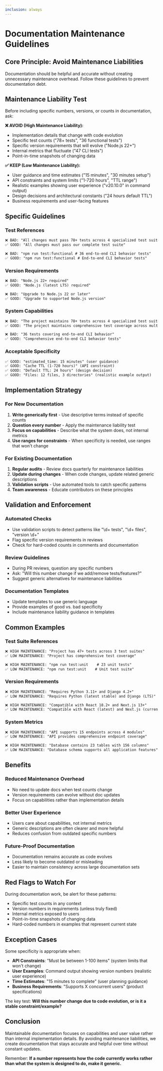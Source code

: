 ```yaml
---
inclusion: always
---
```


# Documentation Maintenance Guidelines

## Core Principle: Avoid Maintenance Liabilities

Documentation should be helpful and accurate without creating unnecessary maintenance overhead. Follow these guidelines to prevent documentation debt.

## Maintenance Liability Test

Before including specific numbers, versions, or counts in documentation, ask:

**❌ AVOID (High Maintenance Liability):**

- Implementation details that change with code evolution
- Specific test counts ("78+ tests", "36 functional tests")
- Specific version requirements that will evolve ("Node.js 22+")
- Internal metrics that fluctuate ("47 CLI tests")
- Point-in-time snapshots of changing data

**✅ KEEP (Low Maintenance Liability):**

- User guidance and time estimates ("15 minutes", "30 minutes setup")
- API constraints and system limits ("1-720 hours", "TTL range")
- Realistic examples showing user experience ("v20.10.0" in command output)
- Design decisions and architectural constants ("24 hours default TTL")
- Business requirements and user-facing features

## Specific Guidelines

### Test References

```markdown
❌ BAD: "All changes must pass 78+ tests across 4 specialized test suites"
✅ GOOD: "All changes must pass our complete test suite"

❌ BAD: "npm run test:functional # 36 end-to-end CLI behavior tests"
✅ GOOD: "npm run test:functional # End-to-end CLI behavior tests"
```

### Version Requirements

```markdown
❌ BAD: "Node.js 22+ required"
✅ GOOD: "Node.js (latest LTS) required"

❌ BAD: "Upgrade to Node.js 22 or later"
✅ GOOD: "Upgrade to supported Node.js version"
```

### System Capabilities

```markdown
❌ BAD: "The project maintains 78+ tests across 4 specialized test suites"
✅ GOOD: "The project maintains comprehensive test coverage across multiple specialized test suites"

❌ BAD: "36 tests covering end-to-end CLI behavior"
✅ GOOD: "Comprehensive end-to-end CLI behavior tests"
```

### Acceptable Specificity

```markdown
✅ GOOD: "estimated_time: 15 minutes" (user guidance)
✅ GOOD: "Cache TTL (1-720 hours)" (API constraint)
✅ GOOD: "Default TTL: 24 hours" (design decision)
✅ GOOD: "Files: 12 files, 3 directories" (realistic example output)
```

## Implementation Strategy

### For New Documentation

1. **Write generically first** - Use descriptive terms instead of specific counts
2. **Question every number** - Apply the maintenance liability test
3. **Focus on capabilities** - Describe what the system does, not internal metrics
4. **Use ranges for constraints** - When specificity is needed, use ranges that won't change

### For Existing Documentation

1. **Regular audits** - Review docs quarterly for maintenance liabilities
2. **Update during changes** - When code changes, update related generic descriptions
3. **Validation scripts** - Use automated tools to catch specific patterns
4. **Team awareness** - Educate contributors on these principles

## Validation and Enforcement

### Automated Checks

- Use validation scripts to detect patterns like "\\d+ tests", "\\d+ files", "version \\d+"
- Flag specific version requirements in reviews
- Check for hard-coded counts in comments and documentation

### Review Guidelines

- During PR reviews, question any specific numbers
- Ask: "Will this number change if we add/remove tests/features?"
- Suggest generic alternatives for maintenance liabilities

### Documentation Templates

- Update templates to use generic language
- Provide examples of good vs. bad specificity
- Include maintenance liability guidance in templates

## Common Examples

### Test Suite References
```markdown
❌ HIGH MAINTENANCE: "Project has 47+ tests across 3 test suites"
✅ LOW MAINTENANCE: "Project has comprehensive test coverage"

❌ HIGH MAINTENANCE: "npm run test:unit    # 23 unit tests"
✅ LOW MAINTENANCE: "npm run test:unit    # Unit test suite"
```

### Version Requirements
```markdown
❌ HIGH MAINTENANCE: "Requires Python 3.11+ and Django 4.2+"
✅ LOW MAINTENANCE: "Requires Python (latest stable) and Django (LTS)"

❌ HIGH MAINTENANCE: "Compatible with React 18.2+ and Next.js 13+"
✅ LOW MAINTENANCE: "Compatible with React (latest) and Next.js (current)"
```

### System Metrics
```markdown
❌ HIGH MAINTENANCE: "API supports 15 endpoints across 4 modules"
✅ LOW MAINTENANCE: "API provides comprehensive endpoint coverage"

❌ HIGH MAINTENANCE: "Database contains 23 tables with 156 columns"
✅ LOW MAINTENANCE: "Database schema supports all application features"
```

## Benefits

### Reduced Maintenance Overhead

- No need to update docs when test counts change
- Version requirements can evolve without doc updates
- Focus on capabilities rather than implementation details

### Better User Experience

- Users care about capabilities, not internal metrics
- Generic descriptions are often clearer and more helpful
- Reduces confusion from outdated specific numbers

### Future-Proof Documentation

- Documentation remains accurate as code evolves
- Less likely to become outdated or misleading
- Easier to maintain consistency across large documentation sets

## Red Flags to Watch For

During documentation work, be alert for these patterns:

- Specific test counts in any context
- Version numbers in requirements (unless truly fixed)
- Internal metrics exposed to users
- Point-in-time snapshots of changing data
- Hard-coded numbers in examples that represent current state

## Exception Cases

Some specificity is appropriate when:

- **API Constraints**: "Must be between 1-100 items" (system limits that won't change)
- **User Examples**: Command output showing version numbers (realistic user experience)
- **Time Estimates**: "15 minutes to complete" (user planning guidance)
- **Business Requirements**: "Supports X concurrent users" (product specifications)

The key test: **Will this number change due to code evolution, or is it a stable constraint/example?**

## Conclusion

Maintainable documentation focuses on capabilities and user value rather than internal implementation details. By avoiding maintenance liabilities, we create documentation that stays accurate and helpful over time without constant updates.

Remember: **If a number represents how the code currently works rather than what the system is designed to do, make it generic.**